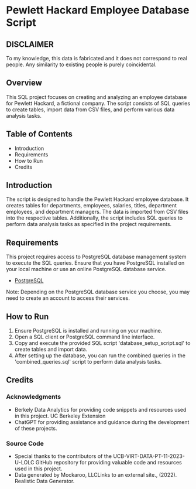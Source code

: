 # Pewlett Hackard Employee Database Script

## DISCLAIMER
To my knowledge, this data is fabricated and it does not correspond to real people. Any similarity to existing people is purely coincidental.

## Overview
This SQL project focuses on creating and analyzing an employee database for Pewlett Hackard, a fictional company. The script consists of SQL queries to create tables, import data from CSV files, and perform various data analysis tasks.

## Table of Contents
- Introduction
- Requirements
- How to Run
- Credits

## Introduction
The script is designed to handle the Pewlett Hackard employee database. It creates tables for departments, employees, salaries, titles, department employees, and department managers. The data is imported from CSV files into the respective tables. Additionally, the script includes SQL queries to perform data analysis tasks as specified in the project requirements.

## Requirements
This project requires access to PostgreSQL database management system to execute the SQL queries. Ensure that you have PostgreSQL installed on your local machine or use an online PostgreSQL database service.

- [PostgreSQL](https://www.postgresql.org/)

Note: Depending on the PostgreSQL database service you choose, you may need to create an account to access their services.


## How to Run
1. Ensure PostgreSQL is installed and running on your machine.
2. Open a SQL client or PostgreSQL command line interface.
3. Copy and execute the provided SQL script 'database_setup_script.sql' to create tables and import data.
4. After setting up the database, you can run the combined queries in the 'combined_queries.sql' script to perform data analysis tasks.

## Credits

### Acknowledgments
- Berkely Data Analytics for providing code snippets and resources used in this project. UC Berkeley Extension
- ChatGPT for providing assistance and guidance during the development of these projects.

### Source Code
- Special thanks to the contributors of the UCB-VIRT-DATA-PT-11-2023-U-LOLC GitHub repository for providing valuable code and resources used in this project.
- Data generated by Mockaroo, LLCLinks to an external site., (2022). Realistic Data Generator.
